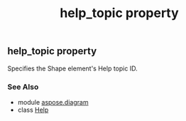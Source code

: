 ﻿---
title: help_topic property
second_title: Aspose.Diagram for Python via .NET API References
description: 
type: docs
weight: 40
url: /python-net/aspose.diagram/help/help_topic/
is_root: false
---

## help_topic property


Specifies the Shape element's Help topic ID.

### See Also
* module [aspose.diagram](../../)
* class [Help](/diagram/python-net/aspose.diagram/help)
